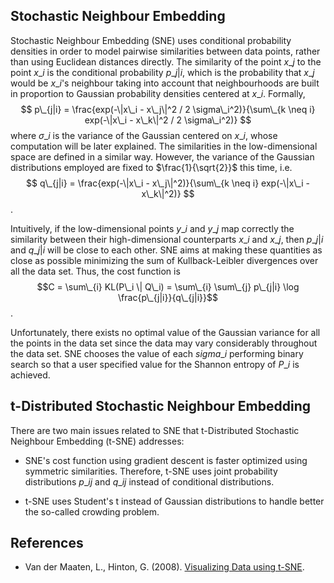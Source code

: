 Stochastic Neighbour Embedding
------------------------------

Stochastic Neighbour Embedding (SNE) uses conditional probability densities in order
to model pairwise similarities between data points, rather than using Euclidean distances
directly. The similarity of the point $x\_j$ to the point $x\_i$ is the conditional probability
$p\_{j|i}$, which is the probability that $x\_j$ would be $x\_i$'s neighbour taking into account that
neighbourhoods are built in proportion to Gaussian probability densities centered
at $x\_{i}$. Formally,
$$ p\_{j|i} = \frac{exp(-\|x\_i - x\_j\|^2 / 2 \sigma\_i^2)}{\sum\_{k \neq i} exp(-\|x\_i - x\_k\|^2 / 2 \sigma\_i^2)} $$
where $\sigma\_i$ is the variance of the Gaussian centered on $x\_i$, whose
computation will be later explained. The similarities in the
low-dimensional space are defined in a similar way. However, the variance of
the Gaussian distributions employed are fixed to $\frac{1}{\sqrt{2}}$ this time, i.e.
$$ q\_{j|i} = \frac{exp(-\|x\_i - x\_j\|^2)}{\sum\_{k \neq i} exp(-\|x\_i - x\_k\|^2)} $$.

Intuitively, if the low-dimensional points $y\_i$ and $y\_j$ map correctly the similarity
between their high-dimensional counterparts $x\_i$ and $x\_j$, then $p\_{j|i}$ and $q\_{j|i}$
will be close to each other. SNE aims at making these quantities as close as possible
minimizing the sum of Kullback-Leibler divergences over all the data set. Thus, the cost
function is
$$C = \sum\_{i} KL(P\_i \| Q\_i) = \sum\_{i} \sum\_{j} p\_{j|i} \log \frac{p\_{j|i}}{q\_{j|i}}$$.

Unfortunately, there exists no optimal value of the Gaussian variance for all the points in
the data set since the data may vary considerably throughout the data set.
SNE chooses the value of each $sigma\_i$ performing binary search so that a user specified
value for the Shannon entropy of $P\_i$ is achieved.

t-Distributed Stochastic Neighbour Embedding
--------------------------------------------

There are two main issues related to SNE that t-Distributed Stochastic Neighbour Embedding
(t-SNE) addresses:

* SNE's cost function using gradient descent is faster optimized
using symmetric similarities. Therefore, t-SNE uses joint probability distributions $p\_{ij}$
and $q\_{ij}$ instead of conditional distributions.

* t-SNE uses Student's t instead of Gaussian distributions to handle better the so-called
crowding problem.

References
----------

* Van der Maaten, L., Hinton, G. (2008). [Visualizing Data using t-SNE](http://jmlr.csail.mit.edu/papers/v9/vandermaaten08a.html).
